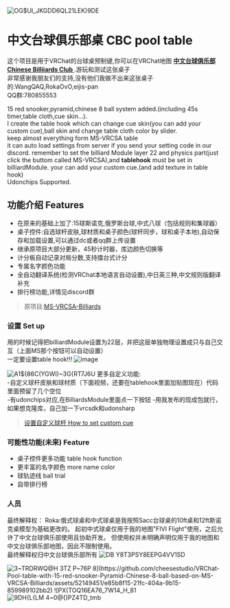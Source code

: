 ![OG$UI_JKGDD6QL21LEK)9DE](https://github.com/user-attachments/assets/04739895-457d-4806-8d93-6f3ed2b80bbf)
# 中文台球俱乐部桌 CBC pool table

这个项目是用于VRChat的台球桌预制键,你可以在VRChat地图 **[中文台球俱乐部 Chinese Billiiards Club
](https://vrchat.com/home/launch?worldId=wrld_0a35397b-2e7d-4f01-8552-034ab8e76e2e
)**.游玩和测试这张桌子  
非常感谢我朋友们的支持,没有他们我做不出来这张桌子的:WangQAQ,RokaOvO,eijis-pan  
QQ群:780855553  

15 red snooker,pyramid,chinese 8 ball system added.(including 45s timer,table cloth,cue skin...).  
I create the table hook which can change cue skin(you can add your custom cue),ball skin and change table cloth color by slider.  
keep almost everything form MS-VRCSA table  
it can auto load settings from server if you send your setting code in our discord.
remember to set the billiard Module layer 22 and physics part(just click the buttom called MS-VRCSA),and **tablehook** must be set in billiardModule.
your can add your custom cue.(and add texture in table hook)  
Udonchips Supported.  
## 功能介绍 Features
- 在原来的基础上加了:15球斯诺克,俄罗斯台球,中式八球（包括规则和集球器） 
- 桌子控件:自选球杆皮肤,球材质和桌子颜色(球杆同步，球和桌子本地),自动保存和加载设置,可以通过dc或者qq群上传设置
- 继承原项目大部分更新，45秒计时器，库边颜色切换等
- 计分板自动记录对局分数,支持擂台式计分
- 专属名字颜色功能
- 全自动翻译系统(检测VRChat本地语言自动设置),中日英三种,中文规则版翻译补充
- 排行榜功能,详情见discord群
> 原项目:[MS-VRCSA-Billiards](https://github.com/Sacchan-VRC/MS-VRCSA-Billiards)
### 设置 Set up
用的时候记得把billiardModule设置为22层，并把这层单独物理设置成只与自己交互（上面MS那个按钮可以自动设置）  
一定要设置table hook!!!
![image](https://github.com/user-attachments/assets/f453ae11-0735-4885-b700-87101d5971c7)

![A1${86C(YGWI)~3G{RT7J6U](https://github.com/user-attachments/assets/2e4d0cda-78aa-42a3-bbf0-c2da4d901561)
更多自定义功能:  
-自定义球杆皮肤和球材质（下面视频，还要在tablehook里面加贴图现在）代码里面预留了几个空位  
-有udonchips对应,在BilliardsModule里面点一下按钮
-用我发布的现成包就行，如果想克隆库，自己加一下vrcsdk和udonsharp  
> [设置自定义球杆 How to set custom cue](https://youtu.be/YnoQ9jsUg0k?si=EfdxX1FDMUZXM2RX)  
 
### 可能性功能(未来) Feature
- 桌子控件更多功能 table hook function
- 更丰富的名字颜色 more name color
- 球轨迹线 ball trial
- 自带排行榜

### 人员
最终解释权： 
Roka:俄式球桌和中式球桌是我按照Sacc台球桌的10ft桌和12ft斯诺克桌模型为基础更改的。
起初中式球桌仅用于我的地图"FIVI Flight"使用，之后允许了中文台球俱乐部使用且协助开发。
但使用权并未明确声明仅用于我的地图和中文台球俱乐部地图，因此不限制使用。  
最终解释权归中文台球俱乐部所有
![DB Y8T3PSY8EEPG$4VV1S$D](https://github.com/user-attachments/assets/a9bcafac-06c6-4665-8d4a-33f8850dfb73)

![3~TRDRWQ@H 3$TZ P~76P 8](https://github.com/cheesestudio/VRChat-Pool-table-with-15-red-snooker-Pyramid-Chinese-8-ball-based-on-MS-VRCSA-Billiards/assets/52149451/e85b8f15-21fc-404a-9b15-859989102bb2)
![P$X(TOQ16EA76_7W14_H_81](https://github.com/cheesestudio/VRChat-Pool-table-with-15-red-snooker-Pyramid-Chinese-8-ball-based-on-MS-VRCSA-Billiards/assets/52149451/e5f56b44-ea5d-410b-a725-9779f6455a6c)
![9DH{L{LM 4~0@{)PZ4TD_tmb](https://github.com/cheesestudio/VRChat-Pool-table-with-15-red-snooker-Pyramid-Chinese-8-ball-based-on-MS-VRCSA-Billiards/assets/52149451/7f894791-cf72-473e-bbe6-20bec9804917)
